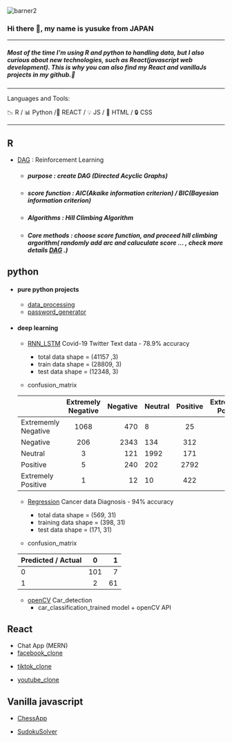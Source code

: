 ![barner2](https://user-images.githubusercontent.com/66249668/114359667-2d81de80-9baf-11eb-86a6-1589f6d65334.jpg)
### Hi there 👋, my name is yusuke from JAPAN

---

##### Most of the time I'm using R and python to handling data, but I also curious about new technologies, such as React(javascript web development). This is why you can also find my React and vanillaJs projects in my github.👋

---

Languages and Tools:

:chart_with_downwards_trend: R / :bar_chart: Python /:hammer: REACT / :bulb: JS / :key: HTML / :lock: CSS 


---
## R
 - [DAG] : Reinforcement Learning

   - ##### purpose :  create DAG (Directed Acyclic Graphs) 
   - ##### score function : AIC(Akaike information criterion) / BIC(Bayesian information criterion)
   - ##### Algorithms :  Hill Climbing Algorithm 
   - ##### Core methods : choose score function, and proceed hill climbing argorithm( randomly add arc and caluculate score ... , check more details [DAG] .)

  
  

 
 [DAG]: https://github.com/TokyoProgramming/path_analysis_hill_climbing
 


## python 
 - #### pure python projects
    - [data_processing]
 
    [data_processing]: https://github.com/TokyoProgramming/data_processing
 
    - [password_generator]
 
 [password_generator]: https://github.com/TokyoProgramming/password_generator

 - #### deep learning
    - [RNN_LSTM] Covid-19 Twitter Text data - 78.9% accuracy
        - total data shape = (41157 ,3)
        - train data shape = (28809, 3)
        - test data  shape = (12348, 3)
    
    - confusion_matrix
   


    |                     | Extremely Negative  |  Negative | Neutral | Positive |  Extremely Positive | 
    | :------------ |:---------------:| -----:|:------------ |:---------------:| -----:|
    | Extrememly  Negative | 1068 | 470  | 8    | 25   | 1   |
    | Negative             | 206  | 2343 | 134  | 312  | 10  |
    | Neutral              | 3    |  121 | 1992 | 171  | 5   |
    | Positive             | 5    |  240 | 202  | 2792 | 251 |
    | Extremely Positive   | 1    |  12  | 10   | 422  | 1544|

    [RNN_LSTM]: https://github.com/TokyoProgramming/Corona_NLP 
    - [Regression] Cancer data Diagnosis - 94% accuracy 
        - total data shape = (569, 31)
        - training data shape = (398, 31)
        - test data shape = (171, 31)
    
    - confusion_matrix
    
    | Predicted / Actual    | 0  | 1 |
    | :------------ |:---------------:| -----:|
    | 0     | 101 | 7 |
    | 1      | 2|   61 |
    
    [Regression]: https://github.com/TokyoProgramming/Cancer_Predict
    
    - [openCV]  Car_detection
      - car_classification_trained model + openCV API  


    
    [openCV]: https://github.com/TokyoProgramming/opencv_car_detection/tree/master
    
 ## React
 
 - Chat App (MERN) 
 - [facebook_clone]
 
 [facebook_clone]: https://github.com/TokyoProgramming/facebook__clone 
 
  - [tiktok_clone]
  
 [tiktok_clone]:https://github.com/TokyoProgramming/tiktoc_clone___react_firebase
 

 
 - [youtube_clone]

 [youtube_clone]:https://github.com/TokyoProgramming/youtube_clone__react_firebase
 

## Vanilla javascript 

- [ChessApp] 

[ChessApp]:https://github.com/TokyoProgramming/ChessGame-vanillaJS

- [SudokuSolver] 

[SudokuSolver]: https://github.com/TokyoProgramming/sudoku-solver-2
